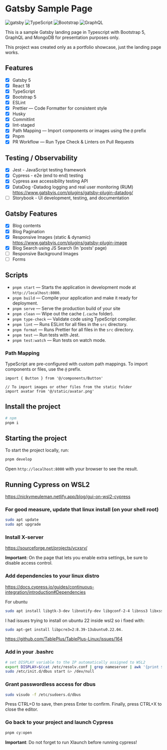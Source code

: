 # Gatsby Sample Page

![gatsby](https://img.shields.io/badge/Gatsby-663399?style=for-the-badge&logo=gatsby&logoColor=white)
![TypeScript](https://img.shields.io/badge/TypeScript-007ACC?style=for-the-badge&logo=typescript&logoColor=white)
![Bootstrap](https://img.shields.io/badge/Bootstrap-563D7C?style=for-the-badge&logo=bootstrap&logoColor=white)
![GraphQL](https://img.shields.io/badge/-GraphQL-E10098?style=for-the-badge&logo=graphql&logoColor=white)

This is a sample Gatsby landing page in Typescript with Bootstrap 5, GraphQL and MongoDB for presentation purposes only.

This project was created only as a portfolio showcase, just the landing page works.

## Features

- [x] Gatsby 5
- [x] React 18
- [x] TypeScript
- [x] Bootstrap 5
- [x] ESLint
- [x] Prettier — Code Formatter for consistent style
- [x] Husky
- [x] Commitlint
- [x] lint-staged
- [x] Path Mapping — Import components or images using the `@` prefix
- [x] Pnpm
- [x] PR Workflow — Run Type Check & Linters on Pull Requests

## Testing / Observability

- [x] Jest - JavaScript testing framework
- [x] Cypress - e2e (end to end) testing
- [x] Cypress axe accessibility testing API
- [x] DataDog -Datadog logging and real user monitoring (RUM) <https://www.gatsbyjs.com/plugins/gatsby-plugin-datadog/>
- [ ] Storybook - UI development, testing, and documentation

## Gatsby Features

- [x] Blog contents
- [x] Blog Pagination
- [x] Responsive Images (static & dynamic) <https://www.gatsbyjs.com/plugins/gatsby-plugin-image>
- [x] Blog Search using JS Search (In 'posts' page)
- [ ] Responsive Background Images
- [ ] Forms

## Scripts

- `pnpm start` — Starts the application in development mode at `http://localhost:8000`.
- `pnpm build` — Compile your application and make it ready for deployment.
- `pnpm serve` — Serve the production build of your site
- `pnpm clean` — Wipe out the cache (`.cache` folder).
- `pnpm type-check` — Validate code using TypeScript compiler.
- `pnpm lint` — Runs ESLint for all files in the `src` directory.
- `pnpm format` — Runs Prettier for all files in the `src` directory.
- `pnpm test` — Run tests with Jest.
- `pnpm test:watch` — Run tests on watch mode.

### Path Mapping

TypeScript are pre-configured with custom path mappings. To import components or files, use the `@` prefix.

```tsx
import { Button } from '@/components/Button'

// To import images or other files from the static folder
import avatar from '@/static/avatar.png'
```

## Install the project

```sh
# npm
pnpm i
```

## Starting the project

To start the project locally, run:

```sh
pnpm develop
```

Open `http://localhost:8000` with your browser to see the result.

## Running Cypress on WSL2

<https://nickymeuleman.netlify.app/blog/gui-on-wsl2-cypress>

### For good measure, update that linux install (on your shell root)

```sh
sudo apt update
sudo apt upgrade
```

### Install X-server

<https://sourceforge.net/projects/vcxsrv/>

**Important:** On the page that lets you enable extra settings, be sure to disable access control.

### Add dependencies to your linux distro

<https://docs.cypress.io/guides/continuous-integration/introduction#Dependencies>

For ubuntu

```sh
sudo apt install libgtk-3-dev libnotify-dev libgconf-2-4 libnss3 libxss1 libasound2
```

I had issues trying to install on ubuntu 22 inside wsl2 so i fixed with:

```sh
sudo apt-get install libpcre3=2:8.39-13ubuntu0.22.04.
```

<https://github.com/TablePlus/TablePlus-Linux/issues/164>

### Add in your .bashrc

```sh
# set DISPLAY variable to the IP automatically assigned to WSL2
export DISPLAY=$(cat /etc/resolv.conf | grep nameserver | awk '{print $2; exit;}'):0.0
sudo /etc/init.d/dbus start &> /dev/null
```

### Grant passwordless access for dbus

```sh
sudo visudo -f /etc/sudoers.d/dbus
```

Press CTRL+O to save, then press Enter to confirm. Finally, press CTRL+X to close the editor.

### Go back to your project and launch Cypress

```sh
pnpm cy:open
```

**Important**: Do not forget to run Xlaunch before running cypress!
